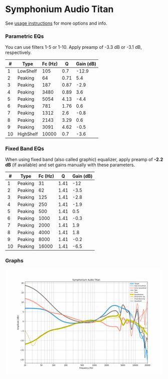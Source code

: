 # Symphonium Audio Titan
See [usage instructions](https://github.com/jaakkopasanen/AutoEq#usage) for more options and info.

### Parametric EQs
You can use filters 1-5 or 1-10. Apply preamp of -3.3 dB or -3.1 dB, respectively.

|   # | Type      |   Fc (Hz) |    Q |   Gain (dB) |
|-----|-----------|-----------|------|-------------|
|   1 | LowShelf  |       105 | 0.7  |       -12.9 |
|   2 | Peaking   |        64 | 0.71 |         5.4 |
|   3 | Peaking   |       187 | 0.87 |        -2.9 |
|   4 | Peaking   |      3480 | 0.89 |         3.6 |
|   5 | Peaking   |      5054 | 4.13 |        -4.4 |
|   6 | Peaking   |       781 | 1.76 |         0.6 |
|   7 | Peaking   |      1312 | 2.6  |        -0.8 |
|   8 | Peaking   |      2143 | 3.29 |         0.6 |
|   9 | Peaking   |      3091 | 4.62 |        -0.5 |
|  10 | HighShelf |     10000 | 0.7  |        -3.6 |

### Fixed Band EQs
When using fixed band (also called graphic) equalizer, apply preamp of **-2.2 dB** (if available) and set gains manually with these parameters.

|   # | Type    |   Fc (Hz) |    Q |   Gain (dB) |
|-----|---------|-----------|------|-------------|
|   1 | Peaking |        31 | 1.41 |       -12   |
|   2 | Peaking |        62 | 1.41 |        -3.5 |
|   3 | Peaking |       125 | 1.41 |        -2.8 |
|   4 | Peaking |       250 | 1.41 |        -1.9 |
|   5 | Peaking |       500 | 1.41 |         0.5 |
|   6 | Peaking |      1000 | 1.41 |        -0.3 |
|   7 | Peaking |      2000 | 1.41 |         1.9 |
|   8 | Peaking |      4000 | 1.41 |         1.8 |
|   9 | Peaking |      8000 | 1.41 |        -0.2 |
|  10 | Peaking |     16000 | 1.41 |        -6.5 |

### Graphs
![](./Symphonium%20Audio%20Titan.png)
